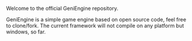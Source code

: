 Welcome to the official GeniEngine repository. 

GeniEngine is a simple game engine based on open source code, feel free to clone/fork. The current framework will not compile on any platform but windows, so far.